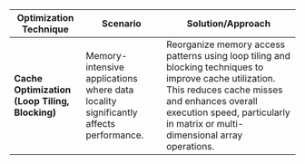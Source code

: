 | **Optimization Technique**                 | **Scenario**                                                                                     | **Solution/Approach**                                                                                                                                                                                                                                                                                                                     |
|--------------------------------------------|---------------------------------------------------------------------------------------------------|-------------------------------------------------------------------------------------------------------------------------------------------------------------------------------------------------------------------------------------------------------------------------------------------------------------------------------------------|
| **Cache Optimization (Loop Tiling, Blocking)** | Memory-intensive applications where data locality significantly affects performance.             | Reorganize memory access patterns using loop tiling and blocking techniques to improve cache utilization. This reduces cache misses and enhances overall execution speed, particularly in matrix or multi-dimensional array operations.                                                                                        |
